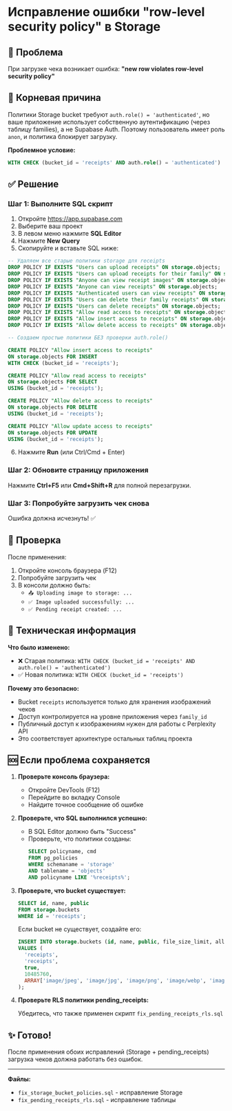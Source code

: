 # Исправление ошибки "row-level security policy" в Storage

## 🔴 Проблема
При загрузке чека возникает ошибка: **"new row violates row-level security policy"**

## 🎯 Корневая причина
Политики Storage bucket требуют `auth.role() = 'authenticated'`, но ваше приложение использует собственную аутентификацию (через таблицу families), а не Supabase Auth. Поэтому пользователь имеет роль `anon`, и политика блокирует загрузку.

**Проблемное условие:**
```sql
WITH CHECK (bucket_id = 'receipts' AND auth.role() = 'authenticated')
```

## ✅ Решение

### Шаг 1: Выполните SQL скрипт

1. Откройте https://app.supabase.com
2. Выберите ваш проект
3. В левом меню нажмите **SQL Editor**
4. Нажмите **New Query**
5. Скопируйте и вставьте SQL ниже:

```sql
-- Удаляем все старые политики storage для receipts
DROP POLICY IF EXISTS "Users can upload receipts" ON storage.objects;
DROP POLICY IF EXISTS "Users can upload receipts for their family" ON storage.objects;
DROP POLICY IF EXISTS "Anyone can view receipt images" ON storage.objects;
DROP POLICY IF EXISTS "Anyone can view receipts" ON storage.objects;
DROP POLICY IF EXISTS "Authenticated users can view receipts" ON storage.objects;
DROP POLICY IF EXISTS "Users can delete their family receipts" ON storage.objects;
DROP POLICY IF EXISTS "Users can delete receipts" ON storage.objects;
DROP POLICY IF EXISTS "Allow read access to receipts" ON storage.objects;
DROP POLICY IF EXISTS "Allow insert access to receipts" ON storage.objects;
DROP POLICY IF EXISTS "Allow delete access to receipts" ON storage.objects;

-- Создаем простые политики БЕЗ проверки auth.role()

CREATE POLICY "Allow insert access to receipts"
ON storage.objects FOR INSERT
WITH CHECK (bucket_id = 'receipts');

CREATE POLICY "Allow read access to receipts"
ON storage.objects FOR SELECT
USING (bucket_id = 'receipts');

CREATE POLICY "Allow delete access to receipts"
ON storage.objects FOR DELETE
USING (bucket_id = 'receipts');

CREATE POLICY "Allow update access to receipts"
ON storage.objects FOR UPDATE
USING (bucket_id = 'receipts');
```

6. Нажмите **Run** (или Ctrl/Cmd + Enter)

### Шаг 2: Обновите страницу приложения

Нажмите **Ctrl+F5** или **Cmd+Shift+R** для полной перезагрузки.

### Шаг 3: Попробуйте загрузить чек снова

Ошибка должна исчезнуть! ✅

## 🧪 Проверка

После применения:

1. Откройте консоль браузера (F12)
2. Попробуйте загрузить чек
3. В консоли должно быть:
   - `📤 Uploading image to storage: ...`
   - `✅ Image uploaded successfully: ...`
   - `✅ Pending receipt created: ...`

## 📝 Техническая информация

**Что было изменено:**
- ❌ Старая политика: `WITH CHECK (bucket_id = 'receipts' AND auth.role() = 'authenticated')`
- ✅ Новая политика: `WITH CHECK (bucket_id = 'receipts')`

**Почему это безопасно:**
- Bucket `receipts` используется только для хранения изображений чеков
- Доступ контролируется на уровне приложения через `family_id`
- Публичный доступ к изображениям нужен для работы с Perplexity API
- Это соответствует архитектуре остальных таблиц проекта

## 🆘 Если проблема сохраняется

1. **Проверьте консоль браузера:**
   - Откройте DevTools (F12)
   - Перейдите во вкладку Console
   - Найдите точное сообщение об ошибке

2. **Проверьте, что SQL выполнился успешно:**
   - В SQL Editor должно быть "Success"
   - Проверьте, что политики созданы:
     ```sql
     SELECT policyname, cmd
     FROM pg_policies
     WHERE schemaname = 'storage'
     AND tablename = 'objects'
     AND policyname LIKE '%receipts%';
     ```

3. **Проверьте, что bucket существует:**
   ```sql
   SELECT id, name, public
   FROM storage.buckets
   WHERE id = 'receipts';
   ```
   
   Если bucket не существует, создайте его:
   ```sql
   INSERT INTO storage.buckets (id, name, public, file_size_limit, allowed_mime_types)
   VALUES (
     'receipts',
     'receipts',
     true,
     10485760,
     ARRAY['image/jpeg', 'image/jpg', 'image/png', 'image/webp', 'image/heic', 'image/heif']
   );
   ```

4. **Проверьте RLS политики pending_receipts:**
   
   Убедитесь, что также применен скрипт `fix_pending_receipts_rls.sql`

## ✨ Готово!

После применения обоих исправлений (Storage + pending_receipts) загрузка чеков должна работать без ошибок.

---

**Файлы:**
- `fix_storage_bucket_policies.sql` - исправление Storage
- `fix_pending_receipts_rls.sql` - исправление таблицы

